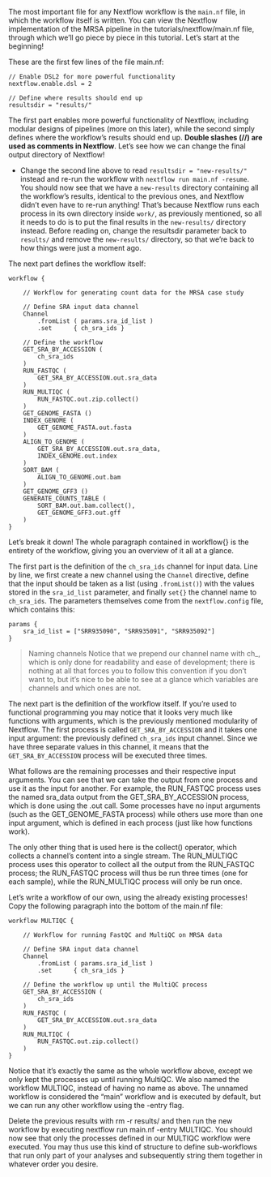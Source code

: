 The most important file for any Nextflow workflow is the `main.nf` file, in which the workflow itself is written. You can view the Nextflow implementation of the MRSA pipeline in the tutorials/nextflow/main.nf file, through which we’ll go piece by piece in this tutorial. Let’s start at the beginning!

These are the first few lines of the file main.nf:

```
// Enable DSL2 for more powerful functionality
nextflow.enable.dsl = 2

// Define where results should end up
resultsdir = "results/"
```

The first part enables more powerful functionality of Nextflow, including modular designs of pipelines (more on this later), while the second simply defines where the workflow’s results should end up. **Double slashes (//) are used as comments in Nextflow**. Let’s see how we can change the final output directory of Nextflow!

- Change the second line above to read `resultsdir = "new-results/"` instead and re-run the workflow with `nextflow run main.nf -resume`.
You should now see that we have a `new-results` directory containing all the workflow’s results, identical to the previous ones, and Nextflow didn’t even have to re-run anything! That’s because Nextflow runs each process in its own directory inside `work/`, as previously mentioned, so all it needs to do is to put the final results in the `new-results/` directory instead. Before reading on, change the resultsdir parameter back to `results/` and remove the `new-results/` directory, so that we’re back to how things were just a moment ago.

The next part defines the workflow itself:

```
workflow {

    // Workflow for generating count data for the MRSA case study

    // Define SRA input data channel
    Channel
        .fromList ( params.sra_id_list )
        .set      { ch_sra_ids }

    // Define the workflow
    GET_SRA_BY_ACCESSION (
        ch_sra_ids
    )
    RUN_FASTQC (
        GET_SRA_BY_ACCESSION.out.sra_data
    )
    RUN_MULTIQC (
        RUN_FASTQC.out.zip.collect()
    )
    GET_GENOME_FASTA ()
    INDEX_GENOME (
        GET_GENOME_FASTA.out.fasta
    )
    ALIGN_TO_GENOME (
        GET_SRA_BY_ACCESSION.out.sra_data,
        INDEX_GENOME.out.index
    )
    SORT_BAM (
        ALIGN_TO_GENOME.out.bam
    )
    GET_GENOME_GFF3 ()
    GENERATE_COUNTS_TABLE (
        SORT_BAM.out.bam.collect(),
        GET_GENOME_GFF3.out.gff
    )
}
```
Let’s break it down! The whole paragraph contained in workflow{} is the entirety of the workflow, giving you an overview of it all at a glance.

The first part is the definition of the `ch_sra_ids` channel for input data. Line by line, we first create a new channel using the `Channel` directive, define that the input should be taken as a list (using `.fromList()`) with the values stored in the `sra_id_list` parameter, and finally `set{}` the channel name to `ch_sra_ids`. The parameters themselves come from the `nextflow.config` file, which contains this:
```
params {
    sra_id_list = ["SRR935090", "SRR935091", "SRR935092"]
}
```

>Naming channels
> Notice that we prepend our channel name with ch_, which is only done for readability and ease of development; 
> there is nothing at all that forces you to follow this convention if you don’t want to, but it’s nice to be 
> able to see at a glance which variables are channels and which ones are not.

The next part is the definition of the workflow itself. If you’re used to functional programming you may notice that it looks very much like functions with arguments, which is the previously mentioned modularity of Nextflow. The first process is called `GET_SRA_BY_ACCESSION` and it takes one input argument: the previously defined `ch_sra_ids` input channel. Since we have three separate values in this channel, it means that the `GET_SRA_BY_ACCESSION` process will be executed three times.


What follows are the remaining processes and their respective input arguments. You can see that we can take the output from one process and use it as the input for another. For example, the RUN_FASTQC process uses the named sra_data output from the GET_SRA_BY_ACCESSION process, which is done using the .out call. Some processes have no input arguments (such as the GET_GENOME_FASTA process) while others use more than one input argument, which is defined in each process (just like how functions work).

The only other thing that is used here is the collect() operator, which collects a channel’s content into a single stream. The RUN_MULTIQC process uses this operator to collect all the output from the RUN_FASTQC process; the RUN_FASTQC process will thus be run three times (one for each sample), while the RUN_MULTIQC process will only be run once.

Let’s write a workflow of our own, using the already existing processes! Copy the following paragraph into the bottom of the main.nf file:
```
workflow MULTIQC {

    // Workflow for running FastQC and MultiQC on MRSA data

    // Define SRA input data channel
    Channel
        .fromList ( params.sra_id_list )
        .set      { ch_sra_ids }

    // Define the workflow up until the MultiQC process
    GET_SRA_BY_ACCESSION (
        ch_sra_ids
    )
    RUN_FASTQC (
        GET_SRA_BY_ACCESSION.out.sra_data
    )
    RUN_MULTIQC (
        RUN_FASTQC.out.zip.collect()
    )
}
```
Notice that it’s exactly the same as the whole workflow above, except we only kept the processes up until running MultiQC. We also named the workflow MULTIQC, instead of having no name as above. The unnamed workflow is considered the “main” workflow and is executed by default, but we can run any other workflow using the -entry <WORKFLOW> flag.

Delete the previous results with rm -r results/ and then run the new workflow by executing nextflow run main.nf -entry MULTIQC.
You should now see that only the processes defined in our MULTIQC workflow were executed. You may thus use this kind of structure to define sub-workflows that run only part of your analyses and subsequently string them together in whatever order you desire.